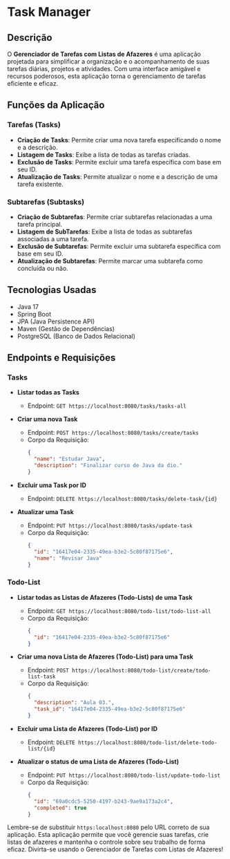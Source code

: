 # Task Manager

## Descrição

O **Gerenciador de Tarefas com Listas de Afazeres** é uma aplicação projetada para simplificar a organização e o acompanhamento de suas tarefas diárias, projetos e atividades. Com uma interface amigável e recursos poderosos, esta aplicação torna o gerenciamento de tarefas eficiente e eficaz.

## Funções da Aplicação

### Tarefas (Tasks)

- **Criação de Tasks**: Permite criar uma nova tarefa especificando o nome e a descrição.
- **Listagem de Tasks**: Exibe a lista de todas as tarefas criadas.
- **Exclusão de Tasks**: Permite excluir uma tarefa específica com base em seu ID.
- **Atualização de Tasks**: Permite atualizar o nome e a descrição de uma tarefa existente.

### Subtarefas (Subtasks)

- **Criação de Subtarefas**: Permite criar subtarefas relacionadas a uma tarefa principal.
- **Listagem de SubTarefas**: Exibe a lista de todas as subtarefas associadas a uma tarefa.
- **Exclusão de Subtarefas**: Permite excluir uma subtarefa específica com base em seu ID.
- **Atualização de Subtarefas**: Permite marcar uma subtarefa como concluída ou não.

## Tecnologias Usadas

- Java 17
- Spring Boot
- JPA (Java Persistence API)
- Maven (Gestão de Dependências)
- PostgreSQL (Banco de Dados Relacional)

## Endpoints e Requisições

### Tasks

- **Listar todas as Tasks**
  - Endpoint: `GET https://localhost:8080/tasks/tasks-all`

- **Criar uma nova Task**
  - Endpoint: `POST https://localhost:8080/tasks/create/tasks`
  - Corpo da Requisição:
    ```json
    {
      "name": "Estudar Java",
      "description": "Finalizar curso de Java da dio."
    }
    ```

- **Excluir uma Task por ID**
  - Endpoint: `DELETE https://localhost:8080/tasks/delete-task/{id}`

- **Atualizar uma Task**
  - Endpoint: `PUT https://localhost:8080/tasks/update-task`
  - Corpo da Requisição:
    ```json
    {
      "id": "16417e04-2335-49ea-b3e2-5c80f87175e6",
      "name": "Revisar Java"
    }
    ```

### Todo-List

- **Listar todas as Listas de Afazeres (Todo-Lists) de uma Task**
  - Endpoint: `GET https://localhost:8080/todo-list/todo-list-all`
  - Corpo da Requisição:
    ```json
    {
      "id": "16417e04-2335-49ea-b3e2-5c80f87175e6"
    }
    ```

- **Criar uma nova Lista de Afazeres (Todo-List) para uma Task**
  - Endpoint: `POST https://localhost:8080/todo-list/create/todo-list-task`
  - Corpo da Requisição:
    ```json
    {
      "description": "Aula 03.",
      "task_id": "16417e04-2335-49ea-b3e2-5c80f87175e6"
    }
    ```

- **Excluir uma Lista de Afazeres (Todo-List) por ID**
  - Endpoint: `DELETE https://localhost:8080/todo-list/delete-todo-list/{id}`

- **Atualizar o status de uma Lista de Afazeres (Todo-List)**
  - Endpoint: `PUT https://localhost:8080/todo-list/update-todo-list`
  - Corpo da Requisição:
    ```json
    {
      "id": "69a0cdc5-5250-4197-b243-9ae9a173a2c4",
      "completed": true
    }
    ```

Lembre-se de substituir `https:localhost:8080` pelo URL correto de sua aplicação. Esta aplicação permite que você gerencie suas tarefas, crie listas de afazeres e mantenha o controle sobre seu trabalho de forma eficaz. Divirta-se usando o Gerenciador de Tarefas com Listas de Afazeres!


